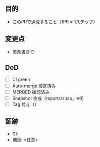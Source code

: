 ## 目的
- このPRで達成すること（1PR = 1ステップ）

## 変更点
- 箇条書きで

## DoD
- [ ] CI green
- [ ] Auto-merge 設定済み
- [ ] MERGED 確認済み
- [ ] Snapshot 生成（reports/snap_<slug>.md）
- [ ] Tag 付与（<slug>）

## 証跡
- CI: <URL>
- 補足: <任意>
